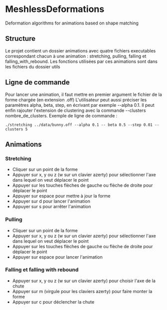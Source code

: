 # MeshlessDeformations
Deformation algorithms for animations based on shape matching


## Structure
Le projet contient un dossier animations avec quatre fichiers executables correspondant chacun à une animation : stretching, pulling, falling et falling_with_rebound.
Les fonctions utilisées par ces animations sont dans les fichiers du dossier utils

## Ligne de commande
Pour lancer une animation, il faut mettre en premier argument le fichier de la forme chargée (en extension .off)
L'utilisateur peut aussi préciser les paramètres alpha, beta, step, en écrivant par exemple --alpha 0.1. Il peut enfin rajouter l'extension de clustering avec la commande --clusters nombre_de_clusters.
Exemple de ligne de commande : 

    ./stretching ../data/bunny.off --alpha 0.1 -- beta 0.5 --step 0.01 --clusters 5


## Animations

### Stretching
* Cliquer sur un point de la forme
* Appuyer sur x, y ou z (w sur un clavier azerty) pour sélectionner l'axe dans lequel on veut déplacer le point
* Appuyer sur les touches flèches de gauche ou flèche de droite pour déplacer le point
* Appuyer sur espace pour mettre à jour la forme
* Appuyer sur d pour lancer l'animation
* Appuyer sur s pour arrêter l'animation

### Pulling
* Cliquer sur un point de la forme
* Appuyer sur x, y ou z (w sur un clavier azerty) pour sélectionner l'axe dans lequel on veut déplacer le point
* Appuyer sur les touches flèches de gauche ou flèche de droite pour déplacer le point
* Appuyer sur espace pour lancer l'animation

### Falling et falling with rebound
* Appuyer sur x, y ou z (w sur un clavier azerty) pour choisir l'axe de la chute
* Appuyer sur m (virgule pour les claviers azerty) pour faire monter la forme
* Appuyer sur c pour déclencher la chute


